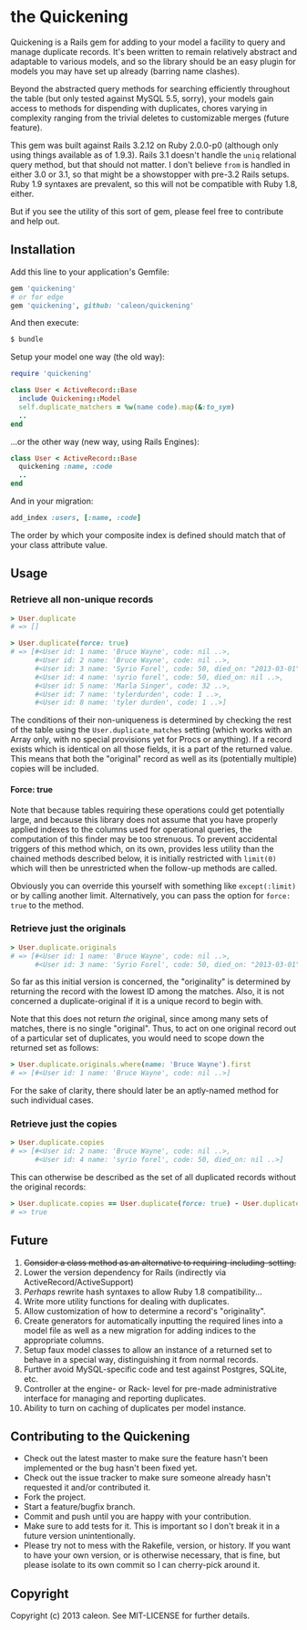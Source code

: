 # the Quickening

Quickening is a Rails gem for adding to your model a facility to query and manage duplicate records. It's been written to remain relatively abstract and adaptable to various models, and so the library should be an easy plugin for models you may have set up already (barring name clashes).

Beyond the abstracted query methods for searching efficiently throughout the table (but only tested against MySQL 5.5, sorry), your models gain access to methods for dispending with duplicates, chores varying in complexity ranging from the trivial deletes to customizable merges (future feature).

This gem was built against Rails 3.2.12 on Ruby 2.0.0-p0 (although only using things available as of 1.9.3). Rails 3.1 doesn't handle the `uniq` relational
query method, but that should not matter. I don't believe `from` is handled in either 3.0 or 3.1, so that might be a showstopper with pre-3.2 Rails setups. Ruby 1.9 syntaxes are prevalent, so this will not be compatible with Ruby 1.8, either.

But if you see the utility of this sort of gem, please feel free to contribute and help out.


## Installation

Add this line to your application's Gemfile:

```ruby
gem 'quickening'
# or for edge
gem 'quickening', github: 'caleon/quickening'
```

And then execute:

```bash
$ bundle
```

Setup your model one way (the old way):

```ruby
require 'quickening'

class User < ActiveRecord::Base
  include Quickening::Model
  self.duplicate_matchers = %w(name code).map(&:to_sym)
  ..
end
```

...or the other way (new way, using Rails Engines):

```ruby
class User < ActiveRecord::Base
  quickening :name, :code
  ..
end
```

And in your migration:

```ruby
add_index :users, [:name, :code]
```

The order by which your composite index is defined should match that of your class attribute value.

## Usage

### Retrieve all non-unique records

```ruby
> User.duplicate
# => []

> User.duplicate(force: true)
# => [#<User id: 1 name: 'Bruce Wayne', code: nil ..>,
      #<User id: 2 name: 'Bruce Wayne', code: nil ..>,
      #<User id: 3 name: 'Syrio Forel', code: 50, died_on: "2013-03-01" ..>,
      #<User id: 4 name: 'syrio forel', code: 50, died_on: nil ..>,
      #<User id: 5 name: 'Marla Singer', code: 32 ..>,
      #<User id: 7 name: 'tylerdurden', code: 1 ..>,
      #<User id: 8 name: 'tyler durden', code: 1 ..>]
```

The conditions of their non-uniqueness is determined by checking the rest of the table using the `User.duplicate_matches` setting (which works with an Array only, with no special provisions yet for Procs or anything). If a record exists which is identical on all those fields, it is a part of the returned value. This means that both the "original" record as well as its (potentially multiple) copies will be included.

#### Force: true

Note that because tables requiring these operations could get potentially large, and because this library does not assume that you have properly applied indexes to the columns used for operational queries, the computation of this finder may be too strenuous. To prevent accidental triggers of this method which, on its own, provides less utility than the chained methods described below, it is initially restricted with `limit(0)` which will then be unrestricted when the follow-up methods are called.

Obviously you can override this yourself with something like `except(:limit)` or by calling another limit. Alternatively, you can pass the option for `force: true` to the method.


### Retrieve just the originals

```ruby
> User.duplicate.originals
# => [#<User id: 1 name: 'Bruce Wayne', code: nil ..>,
      #<User id: 3 name: 'Syrio Forel', code: 50, died_on: "2013-03-01" ..>]
```

So far as this initial version is concerned, the "originality" is determined by returning the record with the lowest ID among the matches. Also, it is not concerned a duplicate-original if it is a unique record to begin with.

Note that this does not return *the* original, since among many sets of matches, there is no single "original". Thus, to act on one original record out of a particular set of duplicates, you would need to scope down the returned set as follows:

```ruby
> User.duplicate.originals.where(name: 'Bruce Wayne').first
# => [#<User id: 1 name: 'Bruce Wayne', code: nil ..>]
```

For the sake of clarity, there should later be an aptly-named method for such individual cases.


### Retrieve just the copies

```ruby
> User.duplicate.copies
# => [#<User id: 2 name: 'Bruce Wayne', code: nil ..>,
      #<User id: 4 name: 'syrio forel', code: 50, died_on: nil ..>]
```

This can otherwise be described as the set of all duplicated records without the original records:

```ruby
> User.duplicate.copies == User.duplicate(force: true) - User.duplicate.originals
# => true
```

## Future

1. ~~Consider a class method as an alternative to requiring-including-setting.~~
2. Lower the version dependency for Rails (indirectly via ActiveRecord/ActiveSupport)
3. *Perhaps* rewrite hash syntaxes to allow Ruby 1.8 compatibility...
4. Write more utility functions for dealing with duplicates.
5. Allow customization of how to determine a record's "originality".
6. Create generators for automatically inputting the required lines into a model file as well as a new migration for adding indices to the appropriate columns.
7. Setup faux model classes to allow an instance of a returned set to behave in a special way, distinguishing it from normal records.
8. Further avoid MySQL-specific code and test against Postgres, SQLite, etc.
9. Controller at the engine- or Rack- level for pre-made administrative interface for managing and reporting duplicates.
10. Ability to turn on caching of duplicates per model instance.

## Contributing to the Quickening

* Check out the latest master to make sure the feature hasn't been implemented or the bug hasn't been fixed yet.
* Check out the issue tracker to make sure someone already hasn't requested it and/or contributed it.
* Fork the project.
* Start a feature/bugfix branch.
* Commit and push until you are happy with your contribution.
* Make sure to add tests for it. This is important so I don't break it in a future version unintentionally.
* Please try not to mess with the Rakefile, version, or history. If you want to have your own version, or is otherwise necessary, that is fine, but please isolate to its own commit so I can cherry-pick around it.

## Copyright

Copyright (c) 2013 caleon. See MIT-LICENSE for further details.
